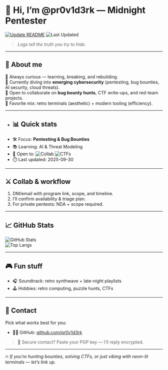 # 👋 Hi, I’m @pr0v1d3rk — Midnight Pentester

[![Update README](https://github.com/pr0v1d3rk/pr0v1d3rk/actions/workflows/update-readme.yml/badge.svg)](https://github.com/pr0v1d3rk/pr0v1d3rk/actions/workflows/update-readme.yml)
![Last Updated](https://img.shields.io/badge/Last%20Updated-2025--09--13-blue?style=flat)


> _<!--QUOTE-->Logs tell the truth you try to hide.<!--END_QUOTE-->_ 

---

## 🔹 About me
👀 Always curious — learning, breaking, and rebuilding.  
🌱 Currently diving into **emerging cybersecurity** (pentesting, bug bounties, AI security, cloud threats).  
💞️ Open to collaborate on **bug bounty hunts**, CTF write-ups, and red-team projects.  
🧪 Favorite mix: retro terminals (aesthetic) + modern tooling (efficiency).

---

- ## 📊 Quick stats
- 🛠️ Focus: **Pentesting & Bug Bounties**  
- 📚 Learning: <!--LEARNING-->AI & Threat Modeling<!--END_LEARNING-->  
- 🎯 Open to: ![Collab](https://img.shields.io/badge/Collab-Bounty%20Hunts-success?style=flat-square) ![CTFs](https://img.shields.io/badge/CTFs-purple?style=flat-square)  
- ⏱️ Last updated: <!--DATE-->2025-09-30<!--END_DATE-->

---

## ⚔️ Collab & workflow
1. DM/email with program link, scope, and timeline.  
2. I’ll confirm availability & triage plan.  
3. For private pentests: NDA + scope required.  

---

## 📈 GitHub Stats
![GitHub Stats](https://github-readme-stats.vercel.app/api?username=pr0v1d3rk&show_icons=true&theme=radical)  
![Top Langs](https://github-readme-stats.vercel.app/api/top-langs/?username=pr0v1d3rk&layout=compact&theme=radical)

---

## 🎮 Fun stuff
- 🎧 Soundtrack: retro synthwave + late-night playlists  
- 🕹️ Hobbies: retro computing, puzzle hunts, CTFs  

---

## 📡 Contact
Pick what works best for you:     
- 🧑‍💻 GitHub: [github.com/pr0v1d3rk](https://github.com/pr0v1d3rk)  

> 🔐 Secure contact? Paste your PGP key — I’ll reply encrypted.

---

🔥 *If you’re hunting bounties, solving CTFs, or just vibing with neon-lit terminals — let’s link up.*

